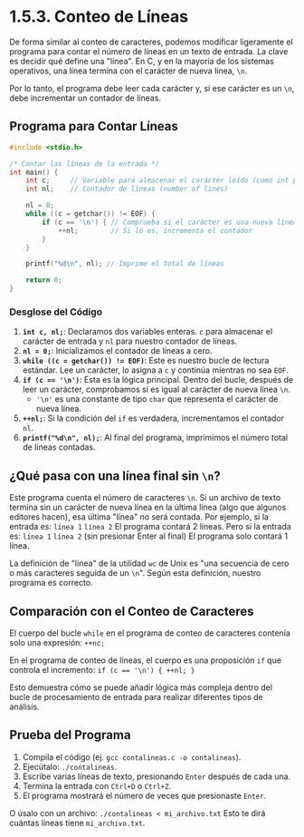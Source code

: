 # 1.5.3. Conteo de Líneas

De forma similar al conteo de caracteres, podemos modificar ligeramente el programa para contar el número de líneas en un texto de entrada. La clave es decidir qué define una "línea". En C, y en la mayoría de los sistemas operativos, una línea termina con el carácter de nueva línea, `\n`.

Por lo tanto, el programa debe leer cada carácter y, si ese carácter es un `\n`, debe incrementar un contador de líneas.

## Programa para Contar Líneas

```c
#include <stdio.h>

/* Contar las líneas de la entrada */
int main() {
    int c;     // Variable para almacenar el carácter leído (como int para EOF)
    int nl;    // Contador de líneas (number of lines)

    nl = 0;
    while ((c = getchar()) != EOF) {
        if (c == '\n') { // Comprueba si el carácter es una nueva línea
            ++nl;        // Si lo es, incrementa el contador
        }
    }

    printf("%d\n", nl); // Imprime el total de líneas

    return 0;
}
```

### Desglose del Código

1.  **`int c, nl;`**: Declaramos dos variables enteras. `c` para almacenar el carácter de entrada y `nl` para nuestro contador de líneas.
2.  **`nl = 0;`**: Inicializamos el contador de líneas a cero.
3.  **`while ((c = getchar()) != EOF)`**: Este es nuestro bucle de lectura estándar. Lee un carácter, lo asigna a `c` y continúa mientras no sea `EOF`.
4.  **`if (c == '\n')`**: Esta es la lógica principal. Dentro del bucle, después de leer un carácter, comprobamos si es igual al carácter de nueva línea `\n`.
    - `'\n'` es una constante de tipo `char` que representa el carácter de nueva línea.
5.  **`++nl;`**: Si la condición del `if` es verdadera, incrementamos el contador `nl`.
6.  **`printf("%d\n", nl);`**: Al final del programa, imprimimos el número total de líneas contadas.

## ¿Qué pasa con una línea final sin `\n`?

Este programa cuenta el número de caracteres `\n`. Si un archivo de texto termina sin un carácter de nueva línea en la última línea (algo que algunos editores hacen), esa última "línea" no será contada. Por ejemplo, si la entrada es:
`línea 1`
`línea 2`
El programa contará 2 líneas. Pero si la entrada es:
`línea 1`
`línea 2` (sin presionar Enter al final)
El programa solo contará 1 línea.

La definición de "línea" de la utilidad `wc` de Unix es "una secuencia de cero o más caracteres seguida de un `\n`". Según esta definición, nuestro programa es correcto.

## Comparación con el Conteo de Caracteres

El cuerpo del bucle `while` en el programa de conteo de caracteres contenía solo una expresión:
`++nc;`

En el programa de conteo de líneas, el cuerpo es una proposición `if` que controla el incremento:
`if (c == '\n') { ++nl; }`

Esto demuestra cómo se puede añadir lógica más compleja dentro del bucle de procesamiento de entrada para realizar diferentes tipos de análisis.

## Prueba del Programa

1.  Compila el código (ej. `gcc contalineas.c -o contalineas`).
2.  Ejecútalo: `./contalineas`.
3.  Escribe varias líneas de texto, presionando `Enter` después de cada una.
4.  Termina la entrada con `Ctrl+D` o `Ctrl+Z`.
5.  El programa mostrará el número de veces que presionaste `Enter`.

O úsalo con un archivo:
`./contalineas < mi_archivo.txt`
Esto te dirá cuántas líneas tiene `mi_archivo.txt`.
